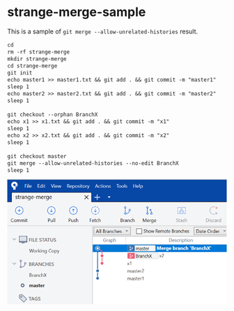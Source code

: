 # strange-merge-sample
This is a sample of `git merge --allow-unrelated-histories` result.
```
cd
rm -rf strange-merge
mkdir strange-merge
cd strange-merge
git init
echo master1 >> master1.txt && git add . && git commit -m "master1"
sleep 1
echo master2 >> master2.txt && git add . && git commit -m "master2"
sleep 1

git checkout --orphan BranchX
echo x1 >> x1.txt && git add . && git commit -m "x1"
sleep 1
echo x2 >> x2.txt && git add . && git commit -m "x2"
sleep 1

git checkout master
git merge --allow-unrelated-histories --no-edit BranchX
sleep 1
```

![](https://raw.githubusercontent.com/kobake/strange-merge-sample/master/sourcetree.png)

